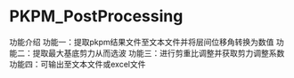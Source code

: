 # PKPM_PostProcessing
功能介绍
功能一：提取pkpm结果文件至文本文件并将层间位移角转换为数值
功能二：提取最大基底剪力从而选波
功能三：进行剪重比调整并获取剪力调整系数
功能四：可输出至文本文件或excel文件
